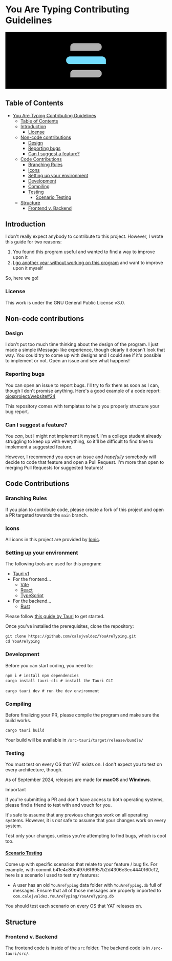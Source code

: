 # You Are Typing Contributing Guidelines

![You Are Typing header](.github/assets/header.png)

## Table of Contents

- [You Are Typing Contributing Guidelines](#you-are-typing-contributing-guidelines)
  - [Table of Contents](#table-of-contents)
  - [Introduction](#introduction)
    - [License](#license)
  - [Non-code contributions](#non-code-contributions)
    - [Design](#design)
    - [Reporting bugs](#reporting-bugs)
    - [Can I suggest a feature?](#can-i-suggest-a-feature)
  - [Code Contributions](#code-contributions)
    - [Branching Rules](#branching-rules)
    - [Icons](#icons)
    - [Setting up your environment](#setting-up-your-environment)
    - [Development](#development)
    - [Compiling](#compiling)
    - [Testing](#testing)
      - [Scenario Testing](#scenario-testing)
  - [Structure](#structure)
    - [Frontend v. Backend](#frontend-v-backend)

## Introduction

I don't really expect anybody to contribute to this project. However, I wrote
this guide for two reasons:

1. You found this program useful and wanted to find a way to improve upon it
2. [I go another year without working on this program](https://github.com/calejvaldez/YouAreTyping/commits/main/?since=2023-06-20&until=2024-07-27)
    and want to improve upon it myself

So, here we go!

### License

This work is under the GNU General Public License v3.0.

## Non-code contributions

### Design

I don't put too much time thinking about the design of the program. I just made
a simple iMessage-like experience, though clearly it doesn't look that way. You
could try to come up with designs and I could see if it's possible to implement
or not. Open an issue and see what happens!

### Reporting bugs

You can open an issue to report bugs. I'll try to fix them as soon as I can,
though I don't promise anything. Here's a good example of a code report:
[ojosproject/website#24](https://github.com/ojosproject/website/issues/24/)

This repository comes with templates to help you properly structure your bug
report.

### Can I suggest a feature?

You *can*, but I might not implement it myself. I'm a college student already
struggling to keep up with everything, so it'll be difficult to find time to
implement a suggested feature.

However, I recommend you open an issue and *hopefully* somebody will decide
to code that feature and open a Pull Request. I'm more than open to merging
Pull Requests for suggested features!

## Code Contributions

### Branching Rules

If you plan to contribute code, please create a fork of this project and open
a PR targeted towards the `main` branch.

### Icons

All icons in this project are provided by [Ionic](https://ionic.io/ionicons).

### Setting up your environment

The following tools are used for this program:

- [Tauri v1](https://tauri.app/)
- For the frontend...
  - [Vite](https://vitejs.dev/)
  - [React](https://react.dev/)
  - [TypeScript](https://www.typescriptlang.org/)
- For the backend...
  - [Rust](https://rust-lang.org/)

Please follow
[this guide by Tauri](https://tauri.app/v1/guides/getting-started/prerequisites)
to get started.

Once you've installed the prerequisites, clone the repository:

```shell
git clone https://github.com/calejvaldez/YouAreTyping.git
cd YouAreTyping
```

### Development

Before you can start coding, you need to:

```shell
npm i # install npm dependencies
cargo install tauri-cli # install the Tauri CLI

cargo tauri dev # run the dev environment
```

### Compiling

Before finalizing your PR, please compile the program and make sure the build
works.

```shell
cargo tauri build
```

Your build will be available in `/src-tauri/target/release/bundle/`

### Testing

You must test on every OS that YAT exists on. I don't expect you to test on
every architecture, though.

As of September 2024, releases are made for **macOS** and **Windows**.

> [!IMPORTANT]
> If you're submitting a PR and don't have access to both operating systems,
> please find a friend to test with and vouch for you.

It's safe to assume that any previous changes work on all operating systems.
However, it is *not* safe to assume that your changes work on every system.

Test only your changes, unless you're attempting to find bugs, which is cool
too.

#### [Scenario Testing](https://en.wikipedia.org/wiki/Scenario_testing)

Come up with specific scenarios that relate to your feature / bug fix. For
example, with commit b41e4c80e497d6f6957b2d4306e3ec4440f60c12, here is a
scenario I used to test my features:

- A user has an old `YouAreTyping` data folder with `YouAreTyping.db` full of
  messages. Ensure that all of those messages are properly imported to
  `com.calejvaldez.YouAreTyping/YouAreTyping.db`

You should test each scenario on every OS that YAT releases on.

## Structure

### Frontend v. Backend

The frontend code is inside of the `src` folder. The backend code is in
`/src-tauri/src/`.
